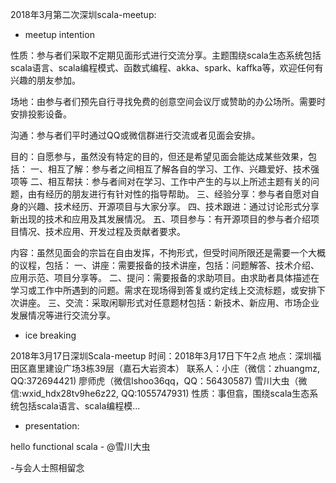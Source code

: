 2018年3月第二次深圳scala-meetup:
- meetup intention

性质：参与者们采取不定期见面形式进行交流分享。主题围绕scala生态系统包括scala语言、scala编程模式、函数式编程、akka、spark、kaffka等，欢迎任何有兴趣的朋友参加。

场地：由参与者们预先自行寻找免费的创意空间会议厅或赞助的办公场所。需要时安排投影设备。

沟通：参与者们平时通过QQ或微信群进行交流或者见面会安排。

目的：自愿参与，虽然没有特定的目的，但还是希望见面会能达成某些效果，包括：
一、相互了解：参与者之间相互了解各自的学习、工作、兴趣爱好、技术强项等
二、相互帮扶：参与者间对在学习、工作中产生的与以上所述主题有关的问题，由有经历的朋友进行有针对性的指导帮助。
三、经验分享：参与者自愿对自身的兴趣、技术经历、开源项目与大家分享。
四、技术跟进：通过讨论形式分享新出现的技术和应用及其发展情况。
五、项目参与：有开源项目的参与者介绍项目情况、技术应用、开发过程及贡献者要求。

内容：虽然见面会的宗旨在自由发挥，不拘形式，但受时间所限还是需要一个大概的议程，包括：
一、讲座：需要报备的技术讲座，包括：问题解答、技术介绍、应用示范、项目分享等。
二、提问：需要报备的求助项目。由求助者具体描述在学习或工作中所遇到的问题。需求在现场得到答复或约定线上交流标题，或安排下次讲座。
三、交流：采取闲聊形式对任意题材包括：新技术、新应用、市场企业发展情况等进行交流分享。

- ice breaking

2018年3月17日深圳Scala-meetup
时间：2018年3月17日下午2点
地点：深圳福田区嘉里建设广场3栋39层（嘉石大岩资本）
联系人：小庄（微信：zhuangmz, QQ:372694421) 廖师虎（微信lshoo36qq，QQ：56430587) 雪川大虫（微信:wxid_hdx28tv9he6z22, QQ:1055747931)
性质：事但翕，围绕scala生态系统包括scala语言、scala编程模...



- presentation:

hello functional scala - @雪川大虫

-与会人士照相留念






